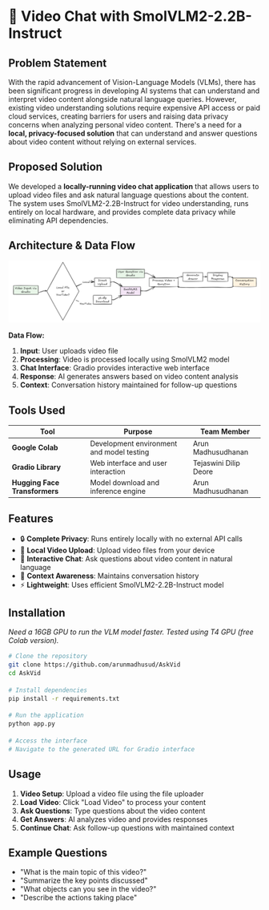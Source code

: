 # 🎥 Video Chat with SmolVLM2-2.2B-Instruct

## Problem Statement
With the rapid advancement of Vision-Language Models (VLMs), there has been significant progress in developing AI systems that can understand and interpret video content alongside natural language queries. However, existing video understanding solutions require expensive API access or paid cloud services, creating barriers for users and raising data privacy concerns when analyzing personal video content. There's a need for a **local, privacy-focused solution** that can understand and answer questions about video content without relying on external services.

## Proposed Solution
We developed a **locally-running video chat application** that allows users to upload video files and ask natural language questions about the content. The system uses SmolVLM2-2.2B-Instruct for video understanding, runs entirely on local hardware, and provides complete data privacy while eliminating API dependencies.

## Architecture & Data Flow
![Architecture Diagram](dataflow.png)

**Data Flow:**
1. **Input**: User uploads video file
2. **Processing**: Video is processed locally using SmolVLM2 model
3. **Chat Interface**: Gradio provides interactive web interface
4. **Response**: AI generates answers based on video content analysis
5. **Context**: Conversation history maintained for follow-up questions

## Tools Used
| Tool | Purpose | Team Member |
|------|---------|-------------|
| **Google Colab** | Development environment and model testing | Arun Madhusudhanan |
| **Gradio Library** | Web interface and user interaction | Tejaswini Dilip Deore |
| **Hugging Face Transformers** | Model download and inference engine | Arun Madhusudhanan |

## Features
- 🔒 **Complete Privacy**: Runs entirely locally with no external API calls
- 📁 **Local Video Upload**: Upload video files from your device
- 💬 **Interactive Chat**: Ask questions about video content in natural language
- 🧠 **Context Awareness**: Maintains conversation history
- ⚡ **Lightweight**: Uses efficient SmolVLM2-2.2B-Instruct model

## Installation
*Need a 16GB GPU to run the VLM model faster. Tested using T4 GPU (free Colab version).*

```bash
# Clone the repository
git clone https://github.com/arunmadhusud/AskVid
cd AskVid

# Install dependencies
pip install -r requirements.txt

# Run the application
python app.py

# Access the interface
# Navigate to the generated URL for Gradio interface
```

## Usage
1. **Video Setup**: Upload a video file using the file uploader
2. **Load Video**: Click "Load Video" to process your content
3. **Ask Questions**: Type questions about the video content
4. **Get Answers**: AI analyzes video and provides responses
5. **Continue Chat**: Ask follow-up questions with maintained context

## Example Questions
- "What is the main topic of this video?"
- "Summarize the key points discussed"
- "What objects can you see in the video?"
- "Describe the actions taking place"